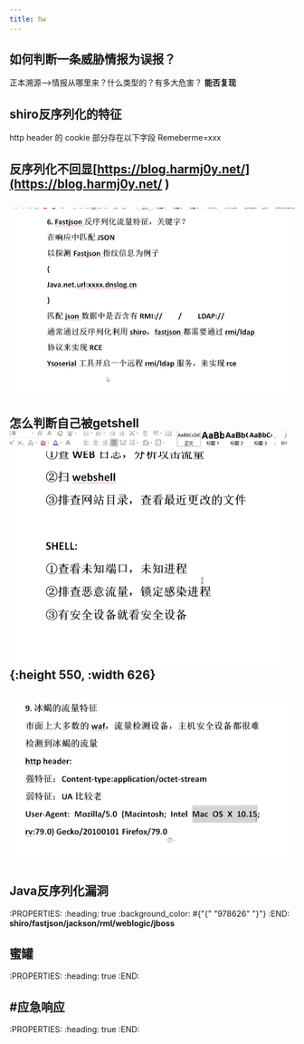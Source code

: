 ```yaml
---
title: hw
---
```


## 如何判断一条威胁情报为误报？
正本溯源-->情报从哪里来？什么类型的？有多大危害？
**能否复现**
## **shiro反**序列**化的特征**
http header 的 cookie 部分存在以下字段
Remeberme=xxx
## 反序列化不回显[https://blog.harmj0y.net/](https://blog.harmj0y.net/ )
## ![image.png](/assets/pages_hw_1614085363332_0.png)
## **怎么判断自己被getshell**![image.png](/assets/pages_hw_1614085462734_0.png){:height 550, :width 626}
## ![image.png](/assets/pages_hw_1614085710061_0.png)
## Java反序列化漏洞
:PROPERTIES:
:heading: true
:background_color: #{"{" "978626" "}"}
:END:
**shiro/fastjson/jackson/rml/weblogic/jboss**
## **蜜罐**
:PROPERTIES:
:heading: true
:END:
## #**应急响应**
:PROPERTIES:
:heading: true
:END:
##
